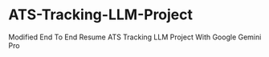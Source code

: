 # ATS-Tracking-LLM-Project
Modified End To End Resume ATS Tracking LLM Project With Google Gemini Pro
